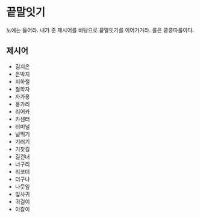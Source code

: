# 끝말잇기

노예는 들어라. 내가 준 제시어를 바탕으로 끝말잇기를 이어가거라. 룰은 쿵쿵따룰이다.



## 제시어

* 김지은
* 은박지
* 지하철
* 철학자
* 자가용
* 용가리
* 리어카
* 카센터
* 터미널
* 널뛰기
* 기러기
* 기찻길
* 길건너
* 너구리
* 리코더
* 더구나
* 나뭇잎
* 잎사귀
* 귀걸이
* 이갈이
